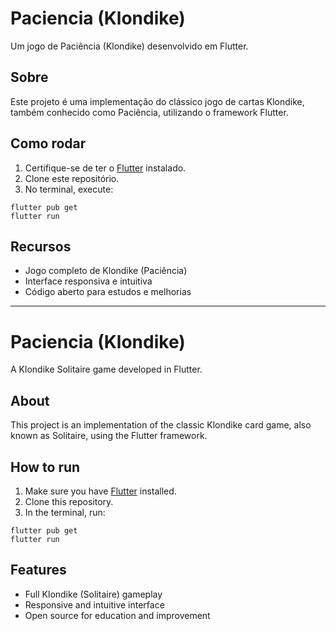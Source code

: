 # Paciencia (Klondike)

Um jogo de Paciência (Klondike) desenvolvido em Flutter.

## Sobre

Este projeto é uma implementação do clássico jogo de cartas Klondike, também conhecido como Paciência, utilizando o framework Flutter.

## Como rodar

1. Certifique-se de ter o [Flutter](https://flutter.dev/) instalado.
2. Clone este repositório.
3. No terminal, execute:

```
flutter pub get
flutter run
```

## Recursos

- Jogo completo de Klondike (Paciência)
- Interface responsiva e intuitiva
- Código aberto para estudos e melhorias

---

# Paciencia (Klondike)

A Klondike Solitaire game developed in Flutter.

## About

This project is an implementation of the classic Klondike card game, also known as Solitaire, using the Flutter framework.

## How to run

1. Make sure you have [Flutter](https://flutter.dev/) installed.
2. Clone this repository.
3. In the terminal, run:

```
flutter pub get
flutter run
```

## Features

- Full Klondike (Solitaire) gameplay
- Responsive and intuitive interface
- Open source for education and improvement
